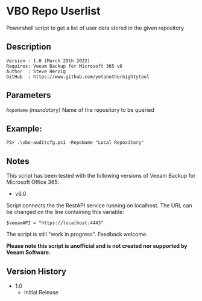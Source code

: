 # VBO Repo Userlist
Powershell script to get a list of user data stored in the given repository

## Description
~~~~
Version : 1.0 (March 29th 2022)
Requires: Veeam Backup for Microsoft 365 v6
Author  : Steve Herzig
GitHub  : https://www.github.com/yetanothermightytool
~~~~

## Parameters
  
  `RepoName`
_(mandatory)_ Name of the repository to be queried

  
## Example: 
`PS> .\vbo-auditcfg.ps1 -RepoName "Local Repository"`
  
## Notes

This script has been tested with the following versions of Veeam Backup for Microsoft Office 365:
- v6.0

 Script connects the the RestAPI service running on localhost. The URL can be changed on the line containing this variable:

`$veeamAPI = "https://localhost:4443"`

The script is still "work in progress". Feedback welcome.

**Please note this script is unofficial and is not created nor supported by Veeam Software.**

## Version History

* 1.0
    * Initial Release
